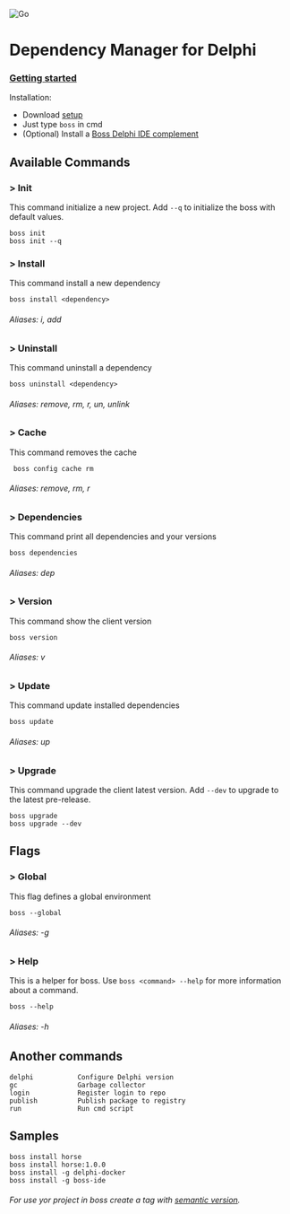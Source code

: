 ![Go](https://github.com/HashLoad/boss/workflows/Go/badge.svg)

# Dependency Manager for Delphi

### [Getting started](https://medium.com/@matheusarendthunsche/come%C3%A7ando-com-o-boss-72aad9bcc13) 

Installation: 
 * Download [setup](https://github.com/HashLoad/boss/releases)
 * Just type `boss` in cmd
 * (Optional) Install a [Boss Delphi IDE complement](https://github.com/HashLoad/boss-ide)

## Available Commands

### > Init
This command initialize a new project. Add `--q` to initialize the boss with default values.
```
boss init
boss init --q 
```

### > Install
This command install a new dependency
```
boss install <dependency>
```
###### Aliases: i, add

### > Uninstall
This command uninstall a dependency
```
boss uninstall <dependency>
```
###### Aliases: remove, rm, r, un, unlink

### > Cache
This command removes the cache
```
 boss config cache rm
```
###### Aliases: remove, rm, r

### > Dependencies
This command print all dependencies and your versions
```
boss dependencies
```
###### Aliases: dep

### > Version
This command show the client version
```
boss version
```
###### Aliases: v

### > Update
This command update installed dependencies
```
boss update
```
###### Aliases: up

### > Upgrade
This command upgrade the client latest version. Add `--dev` to upgrade to the latest pre-release.
```
boss upgrade
boss upgrade --dev
```

## Flags

### > Global
This flag defines a global environment
```
boss --global
```
###### Aliases: -g

### > Help
This is a helper for boss. Use `boss <command> --help` for more information about a command.
```
boss --help
```
###### Aliases: -h

## Another commands
```
delphi           Configure Delphi version
gc               Garbage collector  
login            Register login to repo
publish          Publish package to registry
run              Run cmd script
```

## Samples 
```
boss install horse
boss install horse:1.0.0
boss install -g delphi-docker
boss install -g boss-ide
```

###### For use yor project in boss create a tag with [semantic version](https://semver.org/). 
